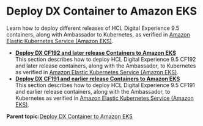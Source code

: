 # Deploy DX Container to Amazon EKS

Learn how to deploy different releases of HCL Digital Experience 9.5 containers, along with Ambassador to Kubernetes, as verified in [Amazon Elastic Kubernetes Service \(Amazon EKS\)](https://aws.amazon.com/eks/).

-   **[Deploy DX CF192 and later release Containers to Amazon EKS](../containerization/kubernetes_eks_cf192andlater.md)**  
 This section describes how to deploy HCL Digital Experience 9.5 CF192 and later release containers, along with the Ambassador, to Kubernetes as verified in [Amazon Elastic Kubernetes Service \(Amazon EKS\)](https://aws.amazon.com/eks/).
-   **[Deploy DX CF191 and earlier release Containers to Amazon EKS](../containerization/kubernetes_eks_cf191andearlier.md)**  
This section describes how to deploy HCL Digital Experience 9.5 CF191 and earlier release containers, along with the Ambassador, to Kubernetes as verified in [Amazon Elastic Kubernetes Service \(Amazon EKS\)](https://aws.amazon.com/eks/).

**Parent topic:**[Deploy DX Container to Amazon EKS](../containerization/kubernetes_eks.md)


